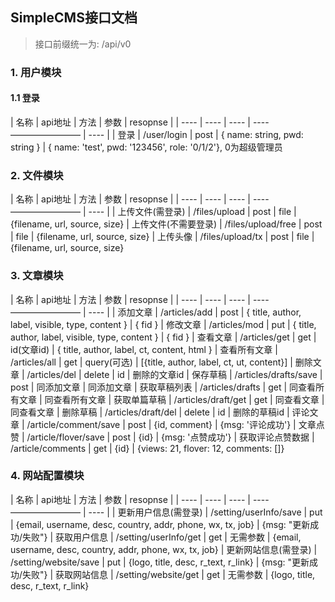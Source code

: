 ## SimpleCMS接口文档

> 接口前缀统一为: /api/v0

### 1. 用户模块

#### 1.1 登录
|  名称   | api地址  |  方法  |  参数  |  resopnse |
|  ----  |  ----  |  ----  | ----————————  |  ----  |
| 登录  | /user/login | post | { name: string, pwd: string } | { name: 'test', pwd: '123456', role: '0/1/2'}, 0为超级管理员


### 2. 文件模块
|  名称   | api地址  |  方法  |  参数  |  resopnse |
|  ----  |  ----  |  ----  | ----————————  |  ----  |
| 上传文件(需登录)  | /files/upload | post | file | {filename, url, source, size}
| 上传文件(不需要登录)  | /files/upload/free | post | file | {filename, url, source, size}
| 上传头像  | /files/upload/tx | post | file | {filename, url, source, size}

### 3. 文章模块
|  名称   | api地址  |  方法  |  参数  |  resopnse |
|  ----  |  ----  |  ----  | ----————————  |  ----  |
| 添加文章  | /articles/add | post | { title, author, label, visible, type, content } | { fid }
| 修改文章  | /articles/mod | put | { title, author, label, visible, type, content } | { fid }
| 查看文章  | /articles/get | get | id(文章id) | { title, author, label, ct, content, html }
| 查看所有文章  | /articles/all | get | query(可选) | [{title, author, label, ct, ut, content}]
| 删除文章  | /articles/del | delete | id | 删除的文章id
| 保存草稿  | /articles/drafts/save | post | 同添加文章 | 同添加文章
| 获取草稿列表  | /articles/drafts | get | 同查看所有文章 | 同查看所有文章
| 获取单篇草稿  | /articles/draft/get | get | 同查看文章 | 同查看文章
| 删除草稿  | /articles/draft/del | delete | id | 删除的草稿id
| 评论文章  | /article/comment/save | post | {id, comment} | {msg: '评论成功'}
| 文章点赞  | /article/flover/save | post | {id} | {msg: '点赞成功'}
| 获取评论点赞数据  | /article/comments | get | {id} | {views: 21, flover: 12, comments: []}

### 4. 网站配置模块
|  名称   | api地址  |  方法  |  参数  |  resopnse |
|  ----  |  ----  |  ----  | ----————————  |  ----  |
| 更新用户信息(需登录)  | /setting/userInfo/save | put | {email, username, desc, country, addr, phone, wx, tx, job} | {msg: "更新成功/失败"}
| 获取用户信息  | /setting/userInfo/get | get | 无需参数 | {email, username, desc, country, addr, phone, wx, tx, job}
| 更新网站信息(需登录)  | /setting/website/save | put | {logo, title, desc, r_text, r_link} | {msg: "更新成功/失败"}
| 获取网站信息  | /setting/website/get | get | 无需参数 | {logo, title, desc, r_text, r_link}
